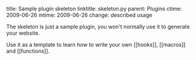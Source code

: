 title: Sample plugin skeleton
linktitle: skeleton.py
parent: Plugins
ctime: 2009-06-26
mtime: 2009-06-26
change: described usage

The skeleton is just a sample plugin, you won't normally use it to generate your website.

Use it as a template to learn how to write your own [[hooks]], [[macros]] and [[functions]].
